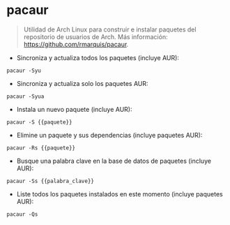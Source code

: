# pacaur

> Utilidad de Arch Linux para construir e instalar paquetes del repositorio de usuarios de Arch.
> Más información: <https://github.com/rmarquis/pacaur>.

- Sincroniza y actualiza todos los paquetes (incluye AUR):

`pacaur -Syu`

- Sincroniza y actualiza solo los paquetes AUR:

`pacaur -Syua`

- Instala un nuevo paquete (incluye AUR):

`pacaur -S {{paquete}}`

- Elimine un paquete y sus dependencias (incluye paquetes AUR):

`pacaur -Rs {{paquete}}`

- Busque una palabra clave en la base de datos de paquetes (incluye AUR):

`pacaur -Ss {{palabra_clave}}`

- Liste todos los paquetes instalados en este momento (incluye paquetes AUR):

`pacaur -Qs`
